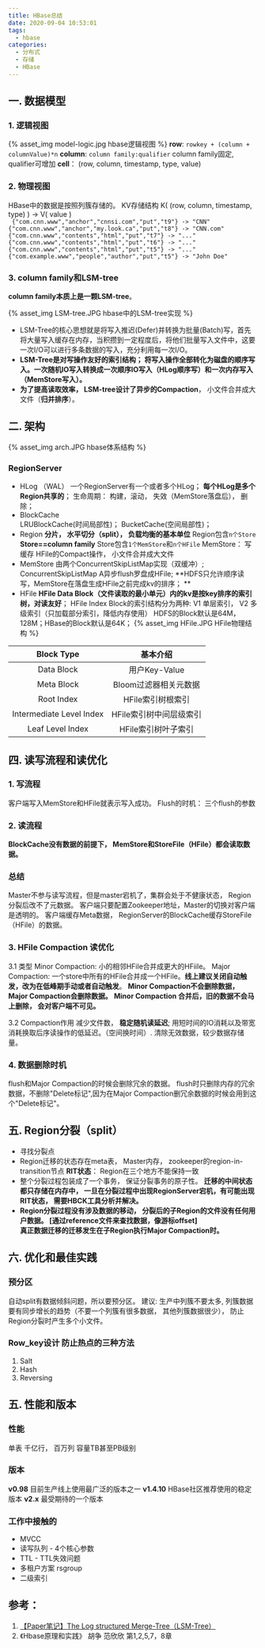 ```yaml
---
title: HBase总结
date: 2020-09-04 10:53:01
tags:
  - hbase
categories: 
  - 分布式
  - 存储
  - HBase   
---
```


<p></p>
<!-- more -->



## 一. 数据模型
### 1. 逻辑视图 
{% asset_img  model-logic.jpg  hbase逻辑视图 %}
**row**: <code>rowkey + (column + columnValue)*n</code> 
**column**: <code>column family:qualifier</code>   column family固定, qualifier可增加 
**cell**： (row, column, timestamp, type, value) 

### 2. 物理视图
HBase中的数据是按照列簇存储的。
KV存储结构 K( (row, column, timestamp, type) ) -> V( value )  
<code>
{"com.cnn.www","anchor","cnnsi.com","put","t9"} -> "CNN"
{"com.cnn.www","anchor","my.look.ca","put","t8"} -> "CNN.com"
{"com.cnn.www","contents","html","put","t7"} -> "..."
{"com.cnn.www","contents","html","put","t6"} -> "..."
{"com.cnn.www","contents","html","put","t5"} -> "..."
{"com.example.www","people","author","put","t5"} -> "John Doe"
</code>

### 3. column family和LSM-tree
**column family本质上是一颗LSM-tree**。

{% asset_img  LSM-tree.JPG  hbase中的LSM-tree实现 %}

+ LSM-Tree的核心思想就是将写入推迟(Defer)并转换为批量(Batch)写，首先将大量写入缓存在内存，当积攒到一定程度后，将他们批量写入文件中，这要一次I/O可以进行多条数据的写入，充分利用每一次I/O。
+ **LSM-Tree是对写操作友好的索引结构； 将写入操作全部转化为磁盘的顺序写入。一次随机IO写入转换成一次顺序IO写入（HLog顺序写）和一次内存写入（MemStore写入）。**
+ **为了提高读取效率， LSM-tree设计了异步的Compaction**， 小文件合并成大文件（**归并排序**）。

## 二. 架构
{% asset_img  arch.JPG  hbase体系结构 %}

### RegionServer
+ HLog （WAL）
  一个RegionServer有一个或者多个HLog；
  **每个HLog是多个Region共享的**；
  生命周期： 构建，滚动， 失效（MemStore落盘后）， 删除；
+ BlockCache  
  LRUBlockCache(时间局部性)；
  BucketCache(空间局部性)；
+ Region
  **分片， 水平切分（split）， 负载均衡的基本单位**
  Region包含<code>n个Store</code>   **Store==column family**
  Store包含<code>1个MemStore</code>和<code>n个HFile</code>
  MemStore： 写缓存 
  HFile的Compact操作， 小文件合并成大文件
+ MemStore
  由两个ConcurrentSkipListMap实现（双缓冲）;
  ConcurrentSkipListMap A异步flush罗盘成HFile;
  **HDFS只允许顺序读写，MemStore在落盘生成HFile之前完成kv的排序；  **
+ HFile
  **HFile Data Block（文件读取的最小单元）内的kv是按key排序的索引树，对读友好**；
  HFile Index Block的索引结构分为两种: V1 单层索引， V2 多级索引（只加载部分索引，降低内存使用）
  HDFS的Block默认是64M，128M；HBase的Block默认是64K；
  {% asset_img  HFile.JPG  HFile物理结构 %}

 Block Type |    基本介绍
:-:|:-:
Data Block| 用户Key-Value 
Meta Block| Bloom过滤器相关元数据
Root Index| HFile索引树根索引
Intermediate Level Index| HFile索引树中间层级索引
Leaf Level Index| HFile索引树叶子索引 


## 四. 读写流程和读优化
### 1. 写流程
客户端写入MemStore和HFile就表示写入成功。
Flush的时机： 三个flush的参数

### 2. 读流程
**BlockCache没有数据的前提下， MemStore和StoreFile（HFile）都会读取数据。**

### 总结 
Master不参与读写流程，但是master宕机了，集群会处于不健康状态， Region分裂后改不了元数据。
客户端只要配置Zookeeper地址，Master的切换对客户端是透明的。
客户端缓存Meta数据， RegionServer的BlockCache缓存StoreFile（HFile）的数据。


### 3. HFile Compaction  读优化
3.1 类型
 Minor Compaction: 小的相邻HFile合并成更大的HFiile。
 Major Compaction: 一个store中所有的HFile合并成一个HFile。**线上建议关闭自动触发，改为在低峰期手动或者自动触发**。
 **Minor Compaction不会删除数据，Major Compaction会删除数据。** 
 **Minor Compaction 合并后，旧的数据不会马上删除， 会对客户端不可见。** 

3.2 Compaction作用
 减少文件数， **稳定随机读延迟**; 用短时间的IO消耗以及带宽消耗换取后序读操作的低延迟。（空间换时间）.
 清除无效数据，较少数据存储量。


### 4. 数据删除时机
flush和Major Compaction的时候会删除冗余的数据。
flush时只删除内存的冗余数据，不删除"Delete标记",因为在Major Compaction删冗余数据的时候会用到这个"Delete标记"。


## 五. Region分裂（split）
+ 寻找分裂点
+ Region迁移的状态存在meta表， Master内存， zookeeper的region-in-transition节点
  **RIT状态**： Region在三个地方不能保持一致
+ 整个分裂过程包装成了一个事务， 保证分裂事务的原子性。
  **迁移的中间状态都只存储在内存中， 一旦在分裂过程中出现RegionServer宕机，有可能出现RIT状态， 需要HBCK工具分析并解决。**
+ **Region分裂过程没有涉及数据的移动， 分裂后的子Region的文件没有任何用户数据。 [通过reference文件来查找数据，像游标offset]**  
  **真正数据迁移的迁移发生在子Region执行Major Compaction时。**

## 六. 优化和最佳实践
### **预分区**
自动split有数据倾斜问题，所以要预分区。
建议: 生产中列簇不要太多, 列簇数据要有同步增长的趋势（不要一个列簇有很多数据， 其他列簇数据很少），
      防止Region分裂时产生多个小文件。

### Row_key设计  防止热点的三种方法
1. Salt
2. Hash
3. Reversing

## 五. 性能和版本
###  性能  
单表 千亿行， 百万列  容量TB甚至PB级别

###  版本
**v0.98**    目前生产线上使用最广泛的版本之一
**v1.4.10**   HBase社区推荐使用的稳定版本
**v2.x**    最受期待的一个版本

### 工作中接触的
+ MVCC
+ 读写队列 - 4个核心参数
+ TTL - TTL失效问题
+ 多租户方案
  rsgroup
+ 二级索引  


## 参考：
1. [【Paper笔记】The Log structured Merge-Tree（LSM-Tree）](https://kernelmaker.github.io/lsm-tree)
2. 《Hbase原理和实践》 胡争  范欣欣   第1,2,5,7，8章



